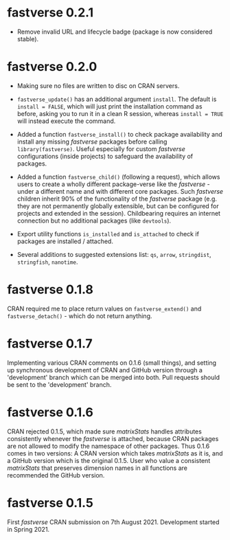 # fastverse 0.2.1

* Remove invalid URL and lifecycle badge (package is now considered stable).

# fastverse 0.2.0

* Making sure no files are written to disc on CRAN servers. 

* `fastverse_update()` has an additional argument `install`. The default is `install = FALSE`, which will just print the installation command as before, asking you to run it in a clean R session, whereas `install = TRUE` will instead execute the command. 

* Added a function `fastverse_install()` to check package availability and install any missing *fastverse* packages before calling `library(fastverse)`. Useful especially for custom *fastverse* configurations (inside projects) to safeguard the availability of packages.

* Added a function `fastverse_child()` (following a request), which allows users to create a wholly different package-verse like the *fastverse* - under a different name and with different core packages. Such *fastverse* children inherit 90% of the functionality of the *fastverse* package (e.g. they are not permanently globally extensible, but can be configured for projects and extended in the session). Childbearing requires an internet connection but no additional packages (like `devtools`). 

* Export utility functions `is_installed` and `is_attached` to check if packages are installed / attached. 

* Several additions to suggested extensions list: `qs`, `arrow`, `stringdist`, `stringfish`, `nanotime`.

# fastverse 0.1.8
CRAN required me to place return values on `fastverse_extend()` and `fastverse_detach()` - which do not return anything.

# fastverse 0.1.7
Implementing various CRAN comments on 0.1.6 (small things), and setting up synchronous development of CRAN and GitHub version through a 'development' branch which can be merged into both. Pull requests should be sent to the 'development' branch. 

# fastverse 0.1.6
CRAN rejected 0.1.5, which made sure *matrixStats* handles attributes consistently whenever the *fastverse* is attached, because CRAN packages are not allowed to modify the namespace of other packages. Thus 0.1.6 comes in two versions: A CRAN version which takes *matrixStats* as it is, and a GitHub version which is the original 0.1.5. User who value a consistent *matrixStats* that preserves dimension names in all functions are recommended the GitHub version. 

# fastverse 0.1.5
First *fastverse* CRAN submission on 7th August 2021. Development started in Spring 2021. 
